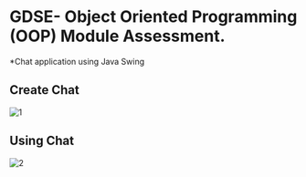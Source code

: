 # GDSE- Object Oriented Programming (OOP) Module Assessment.
*Chat application using Java Swing

## Create Chat


![1](https://github.com/malintha-induwara/chat-application/assets/60071404/a03e2983-87ee-4415-aa76-44bf1c44e334)

## Using Chat

![2](https://github.com/malintha-induwara/chat-application/assets/60071404/e8d52f4d-0a09-4509-8968-3fba23d5b925)
